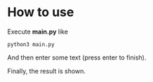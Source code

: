 # How to use
Execute **main.py** like
```
python3 main.py
```
And then enter some text (press enter to finish).

Finally, the result is shown.
